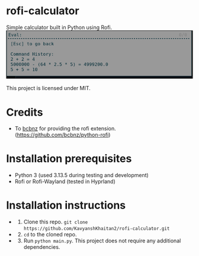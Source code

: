 # rofi-calculator
Simple calculator built in Python using Rofi.
![image](./image.png)

This project is licensed under MIT.

# Credits
 - To [bcbnz](https://github.com/bcbnz) for providing the rofi extension. (https://github.com/bcbnz/python-rofi)

# Installation prerequisites
 - Python 3 (used 3.13.5 during testing and development)
 - Rofi or Rofi-Wayland (tested in Hyprland)

# Installation instructions
 - 1. Clone this repo. `git clone https://github.com/KavyanshKhaitan2/rofi-calculator.git`
 - 2. `cd` to the cloned repo.
 - 3. Run `python main.py`. This project does not require any additional dependencies.